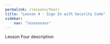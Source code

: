 ```yaml
---
permalink: /lessons/four/
title: "Lesson 4 - Sign In with Security Code"
sidebar:
    nav: "lessonnavs"
---
```


Lesson Four description